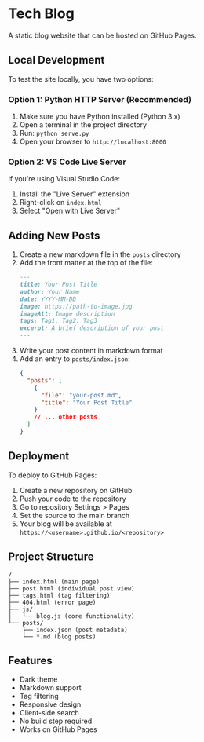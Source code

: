 # Tech Blog

A static blog website that can be hosted on GitHub Pages.

## Local Development

To test the site locally, you have two options:

### Option 1: Python HTTP Server (Recommended)

1. Make sure you have Python installed (Python 3.x)
2. Open a terminal in the project directory
3. Run: `python serve.py`
4. Open your browser to `http://localhost:8000`

### Option 2: VS Code Live Server

If you're using Visual Studio Code:
1. Install the "Live Server" extension
2. Right-click on `index.html`
3. Select "Open with Live Server"

## Adding New Posts

1. Create a new markdown file in the `posts` directory
2. Add the front matter at the top of the file:
   ```markdown
   ---
   title: Your Post Title
   author: Your Name
   date: YYYY-MM-DD
   image: https://path-to-image.jpg
   imageAlt: Image description
   tags: Tag1, Tag2, Tag3
   excerpt: A brief description of your post
   ---
   ```
3. Write your post content in markdown format
4. Add an entry to `posts/index.json`:
   ```json
   {
     "posts": [
       {
         "file": "your-post.md",
         "title": "Your Post Title"
       }
       // ... other posts
     ]
   }
   ```

## Deployment

To deploy to GitHub Pages:

1. Create a new repository on GitHub
2. Push your code to the repository
3. Go to repository Settings > Pages
4. Set the source to the main branch
5. Your blog will be available at `https://<username>.github.io/<repository>`

## Project Structure

```
/
├── index.html (main page)
├── post.html (individual post view)
├── tags.html (tag filtering)
├── 404.html (error page)
├── js/
│   └── blog.js (core functionality)
└── posts/
    ├── index.json (post metadata)
    └── *.md (blog posts)
```

## Features

- Dark theme
- Markdown support
- Tag filtering
- Responsive design
- Client-side search
- No build step required
- Works on GitHub Pages 